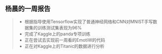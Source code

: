 杨晨的一周报告
--------
> * 根据指导使用Tensorflow实现了普通神经网络和CNN对MNIST手写数据集的训练测试集表现为96%
> * 完成了Kaggle上的panda专项训练
> * 正在尝试去实现前一周看的EmotiW的代码
> * 正在对Kaggle上的Titanic的数据进行分析
